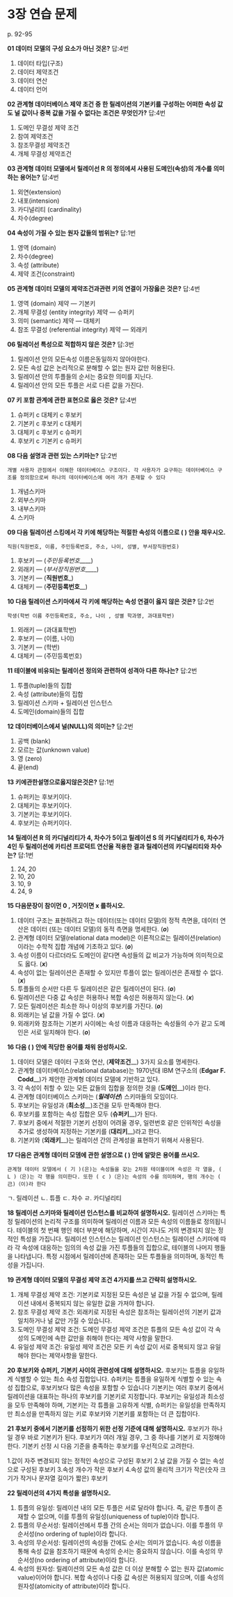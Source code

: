 # 3장 연습 문제

p. 92-95

**01 데이터 모델의 구성 요소가 아닌 것온?** 답:4번

1. 데이터 타입(구조)
2. 데이터 제약조건
3. 데이터 연산
4. 데이터 언어

**02 관계형 데이터베이스 제약 조건 중 한 릴레이션의 기본키를 구성하는 어떠한 속성 값도 널 값이나 중복 값을 가질 수 없다는 조건은 무엇인가?** 답:4번

1. 도메인 무결성 제약 조건
2. 참여 제약조건
3. 참조무결성 제약조건
4. 개체 무결성 제약조건

**03 관계형 데이터 모델에서 릴레이선 R 의 정의에셔 사용된 도메인(속성)의 개수를 의미하는 용어는?** 답:4번

1. 외연(extension)
2. 내포(intension)
3. 카디널리티 (cardinality)
4. 차수(degree)

**04 속성이 가질 수 있는 원자 값들의 범위는?** 답:1번

1. 영역 (domain)
2. 차수(degree)
3. 속성 (attribute)
4. 제약 조건(constraint)

**05 관계형 데이터 모델의 제약조건과관련 키의 연결이 가장옳은 것은?** 답:4번

1. 영역 (domain) 제약 — 기본키
2. 개체 무결성 (entity integrity) 제약 — 슈퍼키
3. 의미 (semantic) 제약 — 대체키
4. 참조 무결성 (referential integrity) 제약 — 외래키

**06 릴레이선 특성으로 적합하지 않은 것은?** 답:3번

1. 릴레이션 안의 모든속성 이름은동일하지 않아야한다.
2. 모든 속성 값은 논리적으로 분해할 수 없는 원자 값만 허용된다.
3. 릴레이션 안의 투플들의 순서는 중요한 의미를 지닌다.
4. 릴레이션 안의 모든 투플은 서로 다른 값을 가진다.

**07 키 포함 관계에 관한 표현으로 옳은 것은?** 답:4번

1. 슈퍼키 c 대체키 c 후보키
2. 기본키 c 후보키 c 대체키
3. 대체키 c 후보키 c 슈퍼키
4. 후보키 c 기본키 c 슈퍼키

**08 다음 설명과 관련 있는 스키마는?** 답:2번

`개별 사용자 관점에서 이해한 데이터베이스 구조이다. 각 사용자가 요구하는 데이터베이스 구조를 정의함으로써 하나의 데이터베이스에 여러 개가 존재할 수 있다`

1. 개념스키마
2. 외부스키마
3. 내부스키마
4. 스키마

**09 다음 릴레이션 스킹에서 각 키에 해당하는 적절한 속성의 이름으로 ( ) 안을 채우시오.**

`직원(직원번호, 이름, 주민등록번호, 주소, 나이, 성별, 부서장직원번호)`

1. 후보키 — (_주민등록번호_____)
2. 외래키 — (_부서장직원번호_____)
3. 기본키 — (__직원번호___)
4. 대체키 — (__주민등록번호____)

**10 다음 릴레이션 스키마에셔 각 키에 해당하는 속성 연결이 옳지 않은 것은?** 답:2번

`학생(학번 이름 주민등록번호, 주소, 나이 , 성별 학과명, 과대표학번)`

1. 외래키 — (과대표학번)
2. 후보키 — (이름, 나이)
3. 기본키 — (학번)
4. 대체키 — (주민등록번호)

**11 테이블에 비유되는 릴레이션 정의와 관련하여 성격아 다른 하나는?** 답:2번

1. 투플(tuple)들의 집합
2. 속성 (attribute)들의 집합
3. 릴레이션 스키마 + 릴레이션 인스턴스
4. 도메인(domain)들의 집합

**12 데이터베이스에셔 널(NULL)의 의미는?** 답:2번

1. 공백 (blank)
2. 모르는 값(unknown value)
3. 영 (zero)
4. 끝(end)

**13 키에관한설명으로옳지않은것은?** 답:1번

1. 슈퍼키는 후보키이다.
2. 대체키는 후보키이다.
3. 기본키는 후보키이다.
4. 후보키는 슈퍼키이다.

**14 릴레이션 R 의 카디널리티가 4, 차수가 5이고 릴레이션 S 의 카디널리티가 6, 차수가 4인 두 릴레이션에 카티션 프로덕트 연산율 적용한 결과 릴레이션의 카디널리티와 차수는?** 답:1번

1. 24, 20
2. 10, 20
3. 10, 9
4. 24, 9

**15 다음문장이 참이먼 0 , 거짓이면 x 를하시오.**

1. 데이터 구조는 표현하려고 하는 데이터(또는 데이터 모델)의 정적 측면을, 데이터 연산은 데이터 (또는 데이터 모델)의 동적 측면을 명세한다. (___o___)
2. 관계형 데이터 모델(relational data model)은 이론적으로는 릴레이션(relation) 이라는 수학적 집합 개념에 기초하고 있다. (___o___)
3. 속성 이름이 다르더라도 도메인이 같다면 속성들의 값 비교가 가능하며 의미적으로도 옳다. (___x___)
4. 속성이 없는 릴레이션은 존재할 수 있지만 투플이 없는 릴레이션은 존재할 수 없다. (___x___)
5. 투플들의 순서만 다른 두 릴레이션은 같은 릴레이션이 된다. (___o___)
6. 릴레이션은 다중 값 속성은 허용하나 복합 속성은 허용하지 않는다. (___x___)
7. 모든 릴레이션은 최소한 하나 이상의 후보키를 가진다. (___o___)
8. 외래키는 널 값을 가질 수 없다. (___x___)
9. 외래키와 참조하는 기본키 사이에는 속성 이름과 대응하는 속성들의 수가 같고 도메인은 서로 일치해야 한다. (___o___)

**16 다음 ( ) 안에 적당한 용어를 채워 완성하시오.**

1. 데이터 모델은 데이터 구조와 연산, (__제약조건____) 3가지 요소를 명세한다.
2. 관계형 데이터베이스(relational database)는 1970년대 IBM 연구소의 (__Edgar F. Codd____)가 제안한 관계형 데이터 모델에 기반하고 있다.
3. 각 속성이 취할 수 있는 모든 값들의 집합을 정의한 것을 (__도메인____)이라 한다.
4. 관계형 데이터베이스 스키마는 (___릴레이션___) 스키마들의 모임이다.
5. 후보키는 유일성과 (__최소성____)조건을 모두 만족해야 한다.
6. 후보키를 포함하는 속성 집합은 모두 (__슈퍼키____)가 된다.
7. 후보키 중에서 적절한 기본키 선정이 어려울 경우, 일련번호 같은 인위적인 속성을 추가로 생성하여 지정하는 기본키를 (__대리키____)라고 한다.
8. 기본키와 (__외래키____)는 릴레이션 간의 관계성을 표현하기 위해서 사용된다.

**17 다음은 관계형 데이터 모뎀에 관한 설명으로 ( ) 안에 알맞은 용어를 쓰시오.**

`관계형 데이터 모델에서 ( 기 )(은)는 속성들을 갖는 2차원 테이블이며 속성은 각 열을, ( L )（은)는 각 행을 의미한다. 또한 ( c )（은)는 속성의 수를 의미하며, 행의 개수는 ( 己)（이)라 한다`

ㄱ. 릴레이션
ㄴ. 튜플
ㄷ. 차수
ㄹ. 카디널리티

**18 릴레이션 스키마와 릴레이션 인스턴스를 비교하여 설명하시오.**
릴레이션 스키마는 특정 릴레이션의 논리적 구조를 의미하며 릴레이션 이름과 모든 속성의 이름들로 정의됩니다. 테이블의 첫 번째 행인 헤더 부분에 해당하며, 시간이 지나도 거의 변경되지 않는 정적인 특성을 가집니다. 
릴레이션 인스턴스는 릴레이션 인스턴스는 릴레이션 스키마에 따라 각 속성에 대응하는 임의의 속성 값을 가진 투플들의 집합으로, 테이블의 나머지 행들을 나타냅니다. 특정 시점에서 릴레이션에 존재하는 모든 투플들을 의미하며, 동적인 특성을 가집니다.

**19 관계형 데이터 모델의 무결성 제약 조건 4가지를 쓰고 간략히 설명하시오.**
1. 개체 무결성 제약 조건: 기본키로 지정된 모든 속성은 널 값을 가질 수 없으며, 릴레이션 내에서 중복되지 않는 유일한 값을 가져야 합니다.
2. 참조 무결성 제약 조건: 외래키로 지정된 속성은 참조하는 릴레이션의 기본키 값과 일치하거나 널 값만 가질 수 있습니다.
3. 도메인 무결성 제약 조건: 도메인 무결성 제약 조건은 튜플의 모든 속성 값이 각 속성의 도메인에 속한 값만을 취해야 한다는 제약 사항을 말한다.
4. 유일성 제약 조건: 유일성 제약 조건은 모든 키 속성 값이 서로 중복되지 않고 유일해야 한다는 제약사항을 말한다.


**20 후보키와 슈퍼키, 기본키 사이의 관련성에 대해 설명하시오.**
후보키는 튜플을 유일하게 식별할 수 있는 최소 속성 집합입니다. 슈퍼키는 튜플을 유일하게 식별할 수 있는 속성 집합으로, 후보키보다 많은 속성을 포함할 수 있습니다
기본키는 여러 후보키 중에서 릴레이션을 대표하는 하나의 후보키를 기본키로 지정합니다. 후보키는 유일성과 최소성을 모두 만족해야 하며, 기본키는 각 튜플을 고유하게 식별, 슈퍼키는 유일성을 만족하지만 최소성을 만족하지 않는 키로 후보키와 기본키를 포함하는 더 큰 집합이다.

**21 후보키 중에서 기본키를 선정하기 위한 선정 기준에 대해 설명하시오.**
후보키가 하나일 경우 바로 기본키가 된다. 후보키가 여러 개일 경우, 그 중 하나를 기본키 로 지정해야 한다. 기본키 선정 시 다음 기준을 충족하는 후보키를 우선적으로 고려한다.

1.값이 자주 변경되지 않는 정적인 속성으로 구성된 후보키 
2.널 값을 가질 수 없는 속성으로 구성된 후보키 
3.속성 개수가 작은 후보키 
4.속성 값의 물리적 크기가 작은(숫자 크기가 작거나 문자열 길이가 짧은) 후보키


**22 릴레이션의 4가지 특성을 설명하시오.**
1. 튜플의 유일성: 릴레이션 내의 모든 투플은 서로 달라야 합니다. 즉, 같은 투플이 존재할 수 없으며, 이를 투플의 유일성(uniqueness of tuple)이라 합니다.
2. 튜플의 무순서성: 릴레이션에서 투플 간의 순서는 의미가 없습니다. 이를 투플의 무순서성(no ordering of tuple)이라 합니다.
3. 속성의 무순서성: 릴레이션의 속성들 간에도 순서는 의미가 없습니다. 속성 이름을 통해 속성 값을 참조하기 때문에 속성의 순서는 중요하지 않습니다. 이를 속성의 무순서성(no ordering of attribute)이라 합니다.
4. 속성의 원자성: 릴레이션의 모든 속성 값은 더 이상 분해할 수 없는 원자 값(atomic value)이어야 합니다. 복합 속성이나 다중 값 속성은 허용되지 않으며, 이를 속성의 원자성(atomicity of attribute)이라 합니다.  


